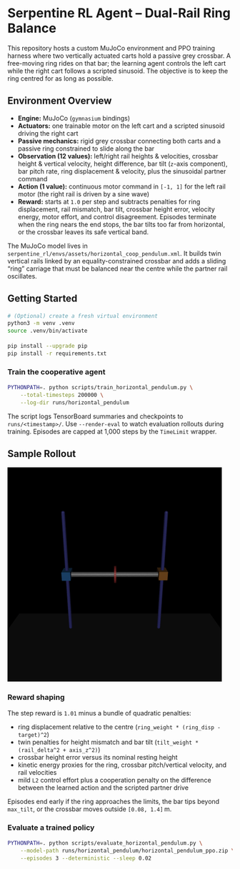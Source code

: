 # Serpentine RL Agent – Dual-Rail Ring Balance

This repository hosts a custom MuJoCo environment and PPO training harness where two vertically actuated carts hold a passive grey crossbar. A free-moving ring rides on that bar; the learning agent controls the left cart while the right cart follows a scripted sinusoid. The objective is to keep the ring centred for as long as possible.

## Environment Overview

- **Engine:** MuJoCo (`gymnasium` bindings)  
- **Actuators:** one trainable motor on the left cart and a scripted sinusoid driving the right cart  
- **Passive mechanics:** rigid grey crossbar connecting both carts and a passive ring constrained to slide along the bar  
- **Observation (12 values):** left/right rail heights & velocities, crossbar height & vertical velocity, height difference, bar tilt (`z`-axis component), bar pitch rate, ring displacement & velocity, plus the sinusoidal partner command  
- **Action (1 value):** continuous motor command in `[-1, 1]` for the left rail motor (the right rail is driven by a sine wave)  
- **Reward:** starts at `1.0` per step and subtracts penalties for ring displacement, rail mismatch, bar tilt, crossbar height error, velocity energy, motor effort, and control disagreement. Episodes terminate when the ring nears the end stops, the bar tilts too far from horizontal, or the crossbar leaves its safe vertical band.

The MuJoCo model lives in `serpentine_rl/envs/assets/horizontal_coop_pendulum.xml`. It builds twin vertical rails linked by an equality-constrained crossbar and adds a sliding “ring” carriage that must be balanced near the centre while the partner rail oscillates.

## Getting Started

```bash
# (Optional) create a fresh virtual environment
python3 -m venv .venv
source .venv/bin/activate

pip install --upgrade pip
pip install -r requirements.txt
```

### Train the cooperative agent

```bash
PYTHONPATH=. python scripts/train_horizontal_pendulum.py \
    --total-timesteps 200000 \
    --log-dir runs/horizontal_pendulum
```

The script logs TensorBoard summaries and checkpoints to `runs/<timestamp>/`. Use `--render-eval` to watch evaluation rollouts during training. Episodes are capped at 1,000 steps by the `TimeLimit` wrapper.

## Sample Rollout

![Policy balancing the ring](renders/episode_01.gif)

### Reward shaping

The step reward is `1.01` minus a bundle of quadratic penalties:

- ring displacement relative to the centre (`ring_weight * (ring_disp - target)^2`)
- twin penalties for height mismatch and bar tilt (`tilt_weight * (rail_delta^2 + axis_z^2)`)
- crossbar height error versus its nominal resting height
- kinetic energy proxies for the ring, crossbar pitch/vertical velocity, and rail velocities
- mild `L2` control effort plus a cooperation penalty on the difference between the learned action and the scripted partner drive

Episodes end early if the ring approaches the limits, the bar tips beyond `max_tilt`, or the crossbar moves outside `[0.08, 1.4]` m.

### Evaluate a trained policy

```bash
PYTHONPATH=. python scripts/evaluate_horizontal_pendulum.py \
    --model-path runs/horizontal_pendulum/horizontal_pendulum_ppo.zip \
    --episodes 3 --deterministic --sleep 0.02
```
